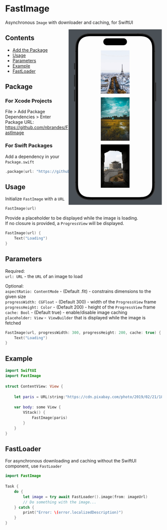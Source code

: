# FastImage

Asynchronous `Image` with downloader and caching, for SwiftUI

<img src=https://raw.githubusercontent.com/nbrandes/FastImage/main/Docs/Media/fastimage.gif width=300 align="right" />

## Contents

- [Add the Package](#package)
- [Usage](#usage)
- [Parameters](#parameters)
- [Example](#example)
- [FastLoader](#fastloader)

## Package

### For Xcode Projects

File > Add Package Dependencies > Enter Package URL: https://github.com/nbrandes/FastImage

### For Swift Packages

Add a dependency in your `Package.swift`

```swift
.package(url: "https://github.com/nbrandes/FastImage.git"),
```

## Usage

Initialize `FastImage` with a `URL`
```swift
FastImage(url)
```

Provide a placeholder to be displayed while the image is loading. \
If no closure is provided, a `ProgressView` will be displayed.
```swift
FastImage(url) {
    Text("Loading")
}
```

## Parameters

Required: \
`url: URL` - the `URL` of an image to load

Optional: \
`aspectRatio: ContentMode` - (Default .fit) - constrains dimensions to the given size \
`progressWidth: CGFloat` - (Default 300) - width of the `ProgressView` frame \
`progressHeight: Color` - (Default 200) - height of the `ProgressView` frame \
`cache: Bool` - (Default true) - enable/disable image caching \
`placeholder: View` -` ViewBuilder` that is displayed while the image is fetched 

```swift
FastImage(url, progressWidth: 300, progressHeight: 200, cache: true) {
    Text("Loading")
}
```

## Example

```swift
import SwiftUI
import FastImage

struct ContentView: View {

    let paris = URL(string:"https://cdn.pixabay.com/photo/2019/02/21/18/52/paris-4011964_1280.jpg")!
    
    var body: some View {
        VStack() {
            FastImage(paris)
        }
    }
}
```

## FastLoader

For asynchronous downloading and caching without the SwiftUI component, use `FastLoader`

```swift
import FastImage

Task {
    do {
        let image = try await FastLoader().image(from: imageUrl)
        // Do something with the image...
    } catch {
        print("Error: \(error.localizedDescription)")
    }
}
```
